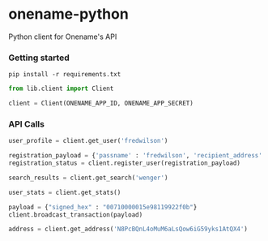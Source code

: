 # onename-python

Python client for Onename's API

### Getting started

```
pip install -r requirements.txt
```

```python
from lib.client import Client

client = Client(ONENAME_APP_ID, ONENAME_APP_SECRET)
```

### API Calls

```python
user_profile = client.get_user('fredwilson')
```

```python
registration_payload = {'passname' : 'fredwilson', 'recipient_address' : 'N6zdUCKq1gJaps76gagBbC5Vc6xBxMdvHc', 'passcard' : {'bio' : 'I am a VC'}}
registration_status = client.register_user(registration_payload)
```

```python
search_results = client.get_search('wenger')
```

```python
user_stats = client.get_stats()
```

```python
payload = {"signed_hex" : "00710000015e98119922f0b"}
client.broadcast_transaction(payload)
```

```python
address = client.get_address('N8PcBQnL4oMuM6aLsQow6iG59yks1AtQX4')
```